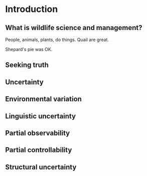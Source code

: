 # Introduction

<!-- Leader: James A. Martin -->

## What is wildlife science and management? 

People, animals, plants, do things. Quail are great. 

Shepard's pie was OK.

## Seeking truth 

## Uncertainty 

## Environmental variation 

## Linguistic uncertainty 

## Partial observability 

## Partial controllability 

## Structural uncertainty 

